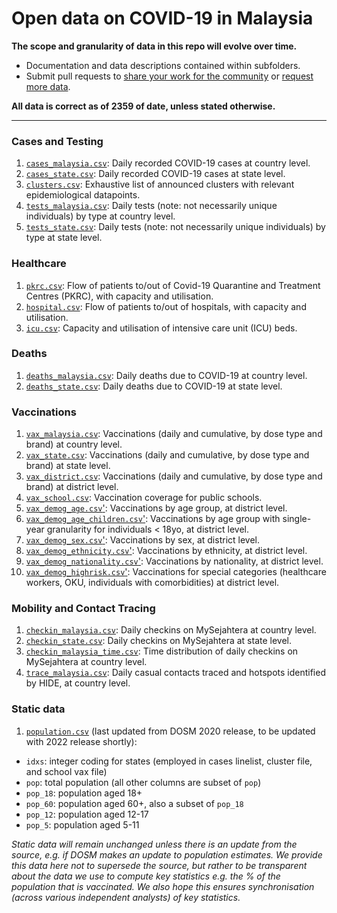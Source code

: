# Open data on COVID-19 in Malaysia

**The scope and granularity of data in this repo will evolve over time.**
+ Documentation and data descriptions contained within subfolders. 
+ Submit pull requests to [share your work for the community](/CONTRIB.md#share-your-work) or [request more data](/CONTRIB.md#data-requests).

**All data is correct as of 2359 of date, unless stated otherwise.**

---

### Cases and Testing

1) [`cases_malaysia.csv`](/epidemic/cases_malaysia.csv): Daily recorded COVID-19 cases at country level.
2) [`cases_state.csv`](/epidemic/cases_state.csv): Daily recorded COVID-19 cases at state level.
3) [`clusters.csv`](/epidemic/clusters.csv): Exhaustive list of announced clusters with relevant epidemiological datapoints.
4) [`tests_malaysia.csv`](/epidemic/tests_malaysia.csv): Daily tests (note: not necessarily unique individuals) by type at country level.
4) [`tests_state.csv`](/epidemic/tests_malaysia.csv): Daily tests (note: not necessarily unique individuals) by type at state level.

### Healthcare

1) [`pkrc.csv`](/epidemic/pkrc.csv): Flow of patients to/out of Covid-19 Quarantine and Treatment Centres (PKRC), with capacity and utilisation.
2) [`hospital.csv`](/epidemic/hospital.csv): Flow of patients to/out of hospitals, with capacity and utilisation.
3) [`icu.csv`](/epidemic/icu.csv): Capacity and utilisation of intensive care unit (ICU) beds.

### Deaths

1) [`deaths_malaysia.csv`](/epidemic/deaths_malaysia.csv): Daily deaths due to COVID-19 at country level.
2) [`deaths_state.csv`](/epidemic/deaths_state.csv): Daily deaths due to COVID-19 at state level.

### Vaccinations

1) [`vax_malaysia.csv`](/vaccination/vax_malaysia.csv): Vaccinations (daily and cumulative, by dose type and brand) at country level.
2) [`vax_state.csv`](/vaccination/vax_state.csv): Vaccinations (daily and cumulative, by dose type and brand) at state level.
3) [`vax_district.csv`](/vaccination/vax_district.csv): Vaccinations (daily and cumulative, by dose type and brand) at district level.
4) [`vax_school.csv`](/vaccination/vax_school.csv): Vaccination coverage for public schools.
5) [`vax_demog_age.csv`'](/vaccination/vax_demog_age.csv): Vaccinations by age group, at district level.
6) [`vax_demog_age_children.csv`'](/vaccination/vax_demog_age_children.csv): Vaccinations by age group with single-year granularity for individuals < 18yo, at district level.
7) [`vax_demog_sex.csv`'](/vaccination/vax_demog_sex.csv): Vaccinations by sex, at district level.
8) [`vax_demog_ethnicity.csv`'](/vaccination/vax_demog_ethnicity.csv): Vaccinations by ethnicity, at district level.
9) [`vax_demog_nationality.csv`'](/vaccination/vax_demog_nationality.csv): Vaccinations by nationality, at district level.
10) [`vax_demog_highrisk.csv`'](/vaccination/vax_demog_highrisk.csv): Vaccinations for special categories (healthcare workers, OKU, individuals with comorbidities) at district level.

### Mobility and Contact Tracing

1) [`checkin_malaysia.csv`](/mysejahtera/checkin_malaysia.csv): Daily checkins on MySejahtera at country level.
2) [`checkin_state.csv`](/mysejahtera/checkin_state.csv): Daily checkins on MySejahtera at state level.
3) [`checkin_malaysia_time.csv`](/mysejahtera/checkin_malaysia_time.csv): Time distribution of daily checkins on MySejahtera at country level.
4) [`trace_malaysia.csv`](/mysejahtera/trace_malaysia.csv): Daily casual contacts traced and hotspots identified by HIDE, at country level.

### Static data

1) [`population.csv`](/static/population.csv) (last updated from DOSM 2020 release, to be updated with 2022 release shortly): 
 - `idxs`: integer coding for states (employed in cases linelist, cluster file, and school vax file)
 - `pop`: total population (all other columns are subset of `pop`)
 - `pop_18`: population aged 18+
 - `pop_60`: population aged 60+, also a subset of `pop_18`
 - `pop_12`: population aged 12-17
 - `pop_5`: population aged 5-11

_Static data will remain unchanged unless there is an update from the source, e.g. if DOSM makes an update to population estimates. We provide this data here not to supersede the source, but rather to be transparent about the data we use to compute key statistics e.g. the % of the population that is vaccinated. We also hope this ensures synchronisation (across various independent analysts) of key statistics._
